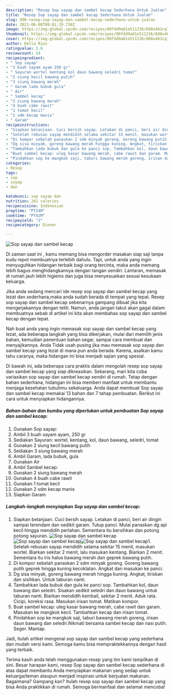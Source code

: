 ```yaml
---
description: "Resep Sop sayap dan sambel kecap Sederhana Untuk Jualan"
title: "Resep Sop sayap dan sambel kecap Sederhana Untuk Jualan"
slug: 996-resep-sop-sayap-dan-sambel-kecap-sederhana-untuk-jualan
date: 2021-06-08T09:01:29.738Z
image: https://img-global.cpcdn.com/recipes/00fdd9a01e511236/680x482cq70/sop-sayap-dan-sambel-kecap-foto-resep-utama.jpg
thumbnail: https://img-global.cpcdn.com/recipes/00fdd9a01e511236/680x482cq70/sop-sayap-dan-sambel-kecap-foto-resep-utama.jpg
cover: https://img-global.cpcdn.com/recipes/00fdd9a01e511236/680x482cq70/sop-sayap-dan-sambel-kecap-foto-resep-utama.jpg
author: Della Rios
ratingvalue: 3.8
reviewcount: 14
recipeingredient:
- " Sop sayap"
- "3 buah sayam ayam 250 gr"
- " Sayuran wortel kentang kol daun bawang seledri tomat"
- "2 siung kecil bawang putih"
- "3 siung bawang merah"
- " Garam lada bubuk gula"
- " Air"
- " Sambel kecap"
- "2 siung bawang merah"
- "4 buah cabe rawit"
- "1 tomat kecil"
- "2 sdm kecap manis"
- " Garam"
recipeinstructions:
- "Siapkan belanjaan. Cuci bersih sayap. Letakan di panci, beri air dingin sampai terendam dan sedikit garam. Tutup panci. Mulai panaskan dg api kecil hingga mendidih perlahan. Sementara itu bersihkan dan potong potong sayuran."
- "Setelah rebusan sayap mendidih selama sekitar 15 menit, masukan wortel. Biarkan sekitar 2 menit, lalu masukan kentang. Biarkan 2 menit. Sementara itu iris halus bawang merah dan geprek bawang putih."
- "Di kompor sebelah panaskan 2 sdm minyak goreng. Goreng bawang putih geprek hingga kuning kecoklatan. Angkat dan masukan ke panci."
- "Dg sisa minyak, goreng bawang merah hingga kuning. Angkat, tiriskan dan sisihkan. Untuk taburan nanti."
- "Tambahkan lada bubuk dan gula ke panci sop. Tambahkan kol, daun bawang dan seledri. Sisakan sedikit seledri dan daun bawang untuk taburan nanti. Biarkan mendidih kembali, sekitar 2 menit. Aduk rata. Cicipi, koreksi rasa. Masukan irisan tomat. Matikan kompor."
- "Buat sambel kecap: uleg kasar bawang merah, cabe rawit dan garam. Masukan ke mangkok kecil. Tambahkan kecap dan irisan tomat."
- "Pindahkan sop ke mangkok saji, taburi bawang merah goreng, irisan daun bawang dan seledri.Nikmati bersama sambel kecap dan nasi putih. Seger. Mantap."
categories:
- Resep
tags:
- sop
- sayap
- dan

katakunci: sop sayap dan 
nutrition: 261 calories
recipecuisine: Indonesian
preptime: "PT24M"
cooktime: "PT42M"
recipeyield: "2"
recipecategory: Dinner

---
```



![Sop sayap dan sambel kecap](https://img-global.cpcdn.com/recipes/00fdd9a01e511236/680x482cq70/sop-sayap-dan-sambel-kecap-foto-resep-utama.jpg)

Di zaman  saat ini , kamu memang bisa mengorder masakan siap saji tanpa kudu repot membuatnya terlebih dahulu. Tapi, untuk anda yang ingin menyuguhkan hidangan terbaik bagi orang tercinta, maka anda memang lebih bagus menghidangkannya dengan tangan sendiri. Lantaran, memasak di rumah jauh lebih higienis dan juga bisa menyesuaikan sesuai kesukaan keluarga.

Jika anda sedang mencari ide resep sop sayap dan sambel kecap yang lezat dan sederhana,maka anda sudah berada di tempat yang tepat. Resep sop sayap dan sambel kecap  sebenarnya gampang dibuat jika kita mengerjakannya dengan teliti. Namun, anda jangan takut akan gagal dalam membuatnya 
sebab di artikel ini kita akan membahas sop sayap dan sambel kecap dengan tepat.  



Nah buat anda yang ingin memasak sop sayap dan sambel kecap yang lezat, ada beberapa langkah yang bisa dikerjakan, mulai dari memilih jenis bahan, kemudian penentuan bahan segar, sampai cara membuat dan menyajikannya. Anda Tidak usah pusing jika mau memasak sop sayap dan sambel kecap yang lezat di mana pun anda berada. Karena, asalkan kamu  tahu caranya, maka hidangan ini bisa menjadi sajian yang spesial.

Di bawah ini, ada beberapa cara praktis  dalam mengolah resep sop sayap dan sambel kecap yang siap dikreasikan. Sekarang, mari kita coba variasikan sop sayap dan sambel kecap sendiri di rumah. Tetap dengan bahan sederhana, hidangan ini bisa memberi manfaat untuk membantu menjaga kesehatan tubuhmu sekeluarga. Anda dapat membuat Sop sayap dan sambel kecap memakai 13 bahan dan 7 tahap pembuatan. Berikut ini cara untuk menyiapkan hidangannya.

<!--inarticleads1-->

##### Bahan-bahan dan bumbu yang diperlukan untuk pembuatan Sop sayap dan sambel kecap:

1. Gunakan  Sop sayap:
1. Ambil 3 buah sayam ayam, 250 gr
1. Sediakan  Sayuran: wortel, kentang, kol, daun bawang, seledri, tomat
1. Gunakan 2 siung kecil bawang putih
1. Sediakan 3 siung bawang merah
1. Ambil  Garam, lada bubuk, gula
1. Gunakan  Air
1. Ambil  Sambel kecap:
1. Gunakan 2 siung bawang merah
1. Gunakan 4 buah cabe rawit
1. Gunakan 1 tomat kecil
1. Gunakan 2 sdm kecap manis
1. Siapkan  Garam




<!--inarticleads2-->

##### Langkah-langkah menyiapkan Sop sayap dan sambel kecap:

1. Siapkan belanjaan. Cuci bersih sayap. Letakan di panci, beri air dingin sampai terendam dan sedikit garam. Tutup panci. Mulai panaskan dg api kecil hingga mendidih perlahan. Sementara itu bersihkan dan potong potong sayuran.
<img src="https://img-global.cpcdn.com/steps/32ae15bd3e0c34d2/160x128cq70/sop-sayap-dan-sambel-kecap-langkah-memasak-1-foto.jpg" alt="Sop sayap dan sambel kecap"><img src="https://img-global.cpcdn.com/steps/eb6606523dd4e1ff/160x128cq70/sop-sayap-dan-sambel-kecap-langkah-memasak-1-foto.jpg" alt="Sop sayap dan sambel kecap"><img src="https://img-global.cpcdn.com/steps/ea08cfa6cdc81a54/160x128cq70/sop-sayap-dan-sambel-kecap-langkah-memasak-1-foto.jpg" alt="Sop sayap dan sambel kecap">1. Setelah rebusan sayap mendidih selama sekitar 15 menit, masukan wortel. Biarkan sekitar 2 menit, lalu masukan kentang. Biarkan 2 menit. Sementara itu iris halus bawang merah dan geprek bawang putih.
1. Di kompor sebelah panaskan 2 sdm minyak goreng. Goreng bawang putih geprek hingga kuning kecoklatan. Angkat dan masukan ke panci.
1. Dg sisa minyak, goreng bawang merah hingga kuning. Angkat, tiriskan dan sisihkan. Untuk taburan nanti.
1. Tambahkan lada bubuk dan gula ke panci sop. Tambahkan kol, daun bawang dan seledri. Sisakan sedikit seledri dan daun bawang untuk taburan nanti. Biarkan mendidih kembali, sekitar 2 menit. Aduk rata. Cicipi, koreksi rasa. Masukan irisan tomat. Matikan kompor.
1. Buat sambel kecap: uleg kasar bawang merah, cabe rawit dan garam. Masukan ke mangkok kecil. Tambahkan kecap dan irisan tomat.
1. Pindahkan sop ke mangkok saji, taburi bawang merah goreng, irisan daun bawang dan seledri.Nikmati bersama sambel kecap dan nasi putih. Seger. Mantap.




Jadi, itulah artikel mengenai  sop sayap dan sambel kecap  yang sederhana dan mudah versi kami. Semoga kamu bisa mempraktekkannya dengan hasil yang terbaik. 

Terima kasih anda telah menggunakan resep yang tim kami tampilkan di sini. Besar harapan kami, resep  Sop sayap dan sambel kecap sederhana di atas dapat membantu Anda menyiapkan makanan yang sedap untuk keluarga/teman ataupun menjadi inspirasi untuk berjualan makanan. Bagaimana? Gampang kan? Itulah resep sop sayap dan sambel kecap yang bisa Anda praktikkan di rumah. Semoga bermanfaat dan selamat mencoba!

